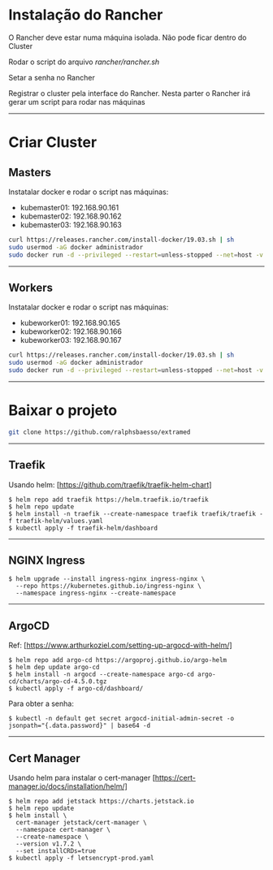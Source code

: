 # Instalação do Rancher

O Rancher deve estar numa máquina isolada. Não pode ficar dentro do Cluster

Rodar o script do arquivo *rancher/rancher.sh*

Setar a senha no Rancher

Registrar o cluster pela interface do Rancher. Nesta parter o Rancher irá gerar um script para rodar nas máquinas
___

# Criar Cluster
## Masters

Instatalar docker e rodar o script nas máquinas:
* kubemaster01: 192.168.90.161
* kubemaster02: 192.168.90.162
* kubemaster03: 192.168.90.163

````sh
curl https://releases.rancher.com/install-docker/19.03.sh | sh
sudo usermod -aG docker administrador
sudo docker run -d --privileged --restart=unless-stopped --net=host -v /etc/kubernetes:/etc/kubernetes -v /var/run:/var/run  rancher/rancher-agent:v2.6.4 --server https://192.168.90.220 --token jpjc2tlfzhdxbjnx6cw84jxpmpkw6gm2hm7ccr8spf4pzd75rxhmr2 --ca-checksum 116c6e1cda441b1f4ba9b309627342b99e20c9b0039f6a58115802c60d28f6ae --etcd --controlplane
````
___

## Workers
Instatalar docker e rodar o script nas máquinas:
* kubeworker01: 192.168.90.165
* kubeworker02: 192.168.90.166
* kubeworker03: 192.168.90.167

````sh
curl https://releases.rancher.com/install-docker/19.03.sh | sh
sudo usermod -aG docker administrador
sudo docker run -d --privileged --restart=unless-stopped --net=host -v /etc/kubernetes:/etc/kubernetes -v /var/run:/var/run  rancher/rancher-agent:v2.6.4 --server https://192.168.90.220 --token jpjc2tlfzhdxbjnx6cw84jxpmpkw6gm2hm7ccr8spf4pzd75rxhmr2 --ca-checksum 116c6e1cda441b1f4ba9b309627342b99e20c9b0039f6a58115802c60d28f6ae --worker
````
___

# Baixar o projeto

````sh
git clone https://github.com/ralphsbaesso/extramed
````
___

## Traefik

Usando helm: [https://github.com/traefik/traefik-helm-chart]

```shell
$ helm repo add traefik https://helm.traefik.io/traefik
$ helm repo update
$ helm install -n traefik --create-namespace traefik traefik/traefik -f traefik-helm/values.yaml
$ kubectl apply -f traefik-helm/dashboard
```
---

## NGINX Ingress

```shell
$ helm upgrade --install ingress-nginx ingress-nginx \
  --repo https://kubernetes.github.io/ingress-nginx \
  --namespace ingress-nginx --create-namespace
```
___

## ArgoCD

Ref: [https://www.arthurkoziel.com/setting-up-argocd-with-helm/]

```shell
$ helm repo add argo-cd https://argoproj.github.io/argo-helm
$ helm dep update argo-cd
$ helm install -n argocd --create-namespace argo-cd argo-cd/charts/argo-cd-4.5.0.tgz
$ kubectl apply -f argo-cd/dashboard/
```

Para obter a senha:

```shell
$ kubectl -n default get secret argocd-initial-admin-secret -o jsonpath="{.data.password}" | base64 -d
```

---

## Cert Manager

Usando helm para instalar o cert-manager [https://cert-manager.io/docs/installation/helm/]

```shell
$ helm repo add jetstack https://charts.jetstack.io
$ helm repo update
$ helm install \
  cert-manager jetstack/cert-manager \
  --namespace cert-manager \
  --create-namespace \
  --version v1.7.2 \
  --set installCRDs=true
$ kubectl apply -f letsencrypt-prod.yaml
```
